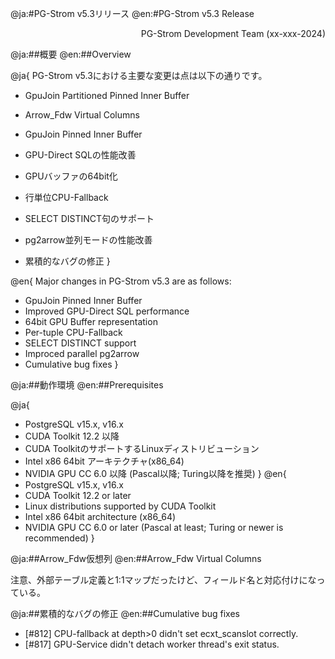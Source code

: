 @ja:#PG-Strom v5.3リリース
@en:#PG-Strom v5.3 Release

<div style="text-align: right;">PG-Strom Development Team (xx-xxx-2024)</div>

@ja:##概要
@en:##Overview

@ja{
PG-Strom v5.3における主要な変更は点は以下の通りです。

- GpuJoin Partitioned Pinned Inner Buffer
- Arrow_Fdw Virtual Columns



- GpuJoin Pinned Inner Buffer
- GPU-Direct SQLの性能改善
- GPUバッファの64bit化
- 行単位CPU-Fallback
- SELECT DISTINCT句のサポート
- pg2arrow並列モードの性能改善
- 累積的なバグの修正
}

@en{
Major changes in PG-Strom v5.3 are as follows:

- GpuJoin Pinned Inner Buffer
- Improved GPU-Direct SQL performance
- 64bit GPU Buffer representation
- Per-tuple CPU-Fallback
- SELECT DISTINCT support
- Improced parallel pg2arrow
- Cumulative bug fixes
}

@ja:##動作環境
@en:##Prerequisites

@ja{
- PostgreSQL v15.x, v16.x
- CUDA Toolkit 12.2 以降
- CUDA ToolkitのサポートするLinuxディストリビューション
- Intel x86 64bit アーキテクチャ(x86_64)
- NVIDIA GPU CC 6.0 以降 (Pascal以降; Turing以降を推奨)
}
@en{
- PostgreSQL v15.x, v16.x
- CUDA Toolkit 12.2 or later
- Linux distributions supported by CUDA Toolkit
- Intel x86 64bit architecture (x86_64)
- NVIDIA GPU CC 6.0 or later (Pascal at least; Turing or newer is recommended)
}




@ja:##Arrow_Fdw仮想列
@en:##Arrow_Fdw Virtual Columns

注意、外部テーブル定義と1:1マップだったけど、フィールド名と対応付けになっている。





@ja:##累積的なバグの修正
@en:##Cumulative bug fixes

- [#812] CPU-fallback at depth>0 didn't set ecxt_scanslot correctly.
- [#817] GPU-Service didn't detach worker thread's exit status.

